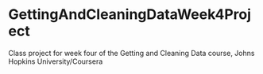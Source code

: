 # GettingAndCleaningDataWeek4Project
Class project for week four of the Getting and Cleaning Data course, Johns Hopkins University/Coursera
